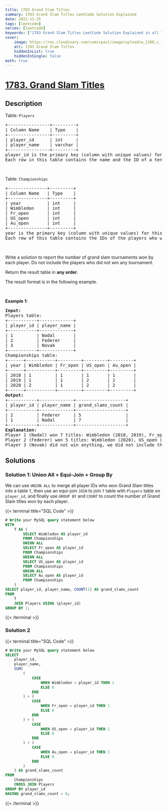 ```yaml
---
title: 1783 Grand Slam Titles
summary: 1783 Grand Slam Titles LeetCode Solution Explained
date: 2022-11-25
tags: [leetcode]
series: [leetcode]
keywords: ["1783 Grand Slam Titles LeetCode Solution Explained in all languages", "1783 Grand Slam Titles", "LeetCode", "leetcode solution in Python3 C++ Java Go PHP Ruby Swift TypeScript Rust C# JavaScript C", "GeeksforGeeks", "InterviewBit", "Coding Ninjas", "HackerRank", "HackerEarth", "CodeChef", "TopCoder", "AlgoExpert", "freeCodeCamp", "Codeforces", "GitHub", "AtCoder", "Samir Paul"]
cover:
    image: https://res.cloudinary.com/samirpaul/image/upload/w_1100,c_fit,co_rgb:FFFFFF,l_text:Arial_75_bold:1783 Grand Slam Titles - Solution Explained/problem-solving.webp
    alt: 1783 Grand Slam Titles
    hiddenInList: true
    hiddenInSingle: false
math: true
---
```



# [1783. Grand Slam Titles](https://leetcode.com/problems/grand-slam-titles)


## Description

<p>Table: <code>Players</code></p>

<pre>
+----------------+---------+
| Column Name    | Type    |
+----------------+---------+
| player_id      | int     |
| player_name    | varchar |
+----------------+---------+
player_id is the primary key (column with unique values) for this table.
Each row in this table contains the name and the ID of a tennis player.
</pre>

<p>&nbsp;</p>

<p>Table: <code>Championships</code></p>

<pre>
+---------------+---------+
| Column Name   | Type    |
+---------------+---------+
| year          | int     |
| Wimbledon     | int     |
| Fr_open       | int     |
| US_open       | int     |
| Au_open       | int     |
+---------------+---------+
year is the primary key (column with unique values) for this table.
Each row of this table contains the IDs of the players who won one each tennis tournament of the grand slam.
</pre>

<p>&nbsp;</p>

<p>Write a solution to report the number of grand slam tournaments won by each player. Do not include the players who did not win any tournament.</p>

<p>Return the result table in <strong>any order</strong>.</p>

<p>The result format is in the following example.</p>

<p>&nbsp;</p>
<p><strong class="example">Example 1:</strong></p>

<pre>
<strong>Input:</strong> 
Players table:
+-----------+-------------+
| player_id | player_name |
+-----------+-------------+
| 1         | Nadal       |
| 2         | Federer     |
| 3         | Novak       |
+-----------+-------------+
Championships table:
+------+-----------+---------+---------+---------+
| year | Wimbledon | Fr_open | US_open | Au_open |
+------+-----------+---------+---------+---------+
| 2018 | 1         | 1       | 1       | 1       |
| 2019 | 1         | 1       | 2       | 2       |
| 2020 | 2         | 1       | 2       | 2       |
+------+-----------+---------+---------+---------+
<strong>Output:</strong> 
+-----------+-------------+-------------------+
| player_id | player_name | grand_slams_count |
+-----------+-------------+-------------------+
| 2         | Federer     | 5                 |
| 1         | Nadal       | 7                 |
+-----------+-------------+-------------------+
<strong>Explanation:</strong> 
Player 1 (Nadal) won 7 titles: Wimbledon (2018, 2019), Fr_open (2018, 2019, 2020), US_open (2018), and Au_open (2018).
Player 2 (Federer) won 5 titles: Wimbledon (2020), US_open (2019, 2020), and Au_open (2019, 2020).
Player 3 (Novak) did not win anything, we did not include them in the result table.
</pre>

## Solutions

### Solution 1: Union All + Equi-Join + Group By

We can use `UNION ALL` to merge all player IDs who won Grand Slam titles into a table `T`, then use an equi-join `JOIN` to join `T` table with `Players` table on `player_id`, and finally use `GROUP BY` and `COUNT` to count the number of Grand Slam titles won by each player.

<!-- tabs:start -->

{{< terminal title="SQL Code" >}}
```sql
# Write your MySQL query statement below
WITH
    T AS (
        SELECT Wimbledon AS player_id
        FROM Championships
        UNION ALL
        SELECT Fr_open AS player_id
        FROM Championships
        UNION ALL
        SELECT US_open AS player_id
        FROM Championships
        UNION ALL
        SELECT Au_open AS player_id
        FROM Championships
    )
SELECT player_id, player_name, COUNT(1) AS grand_slams_count
FROM
    T
    JOIN Players USING (player_id)
GROUP BY 1;
```
{{< /terminal >}}

<!-- tabs:end -->

### Solution 2

<!-- tabs:start -->

{{< terminal title="SQL Code" >}}
```sql
# Write your MySQL query statement below
SELECT
    player_id,
    player_name,
    SUM(
        (
            CASE
                WHEN Wimbledon = player_id THEN 1
                ELSE 0
            END
        ) + (
            CASE
                WHEN Fr_open = player_id THEN 1
                ELSE 0
            END
        ) + (
            CASE
                WHEN US_open = player_id THEN 1
                ELSE 0
            END
        ) + (
            CASE
                WHEN Au_open = player_id THEN 1
                ELSE 0
            END
        )
    ) AS grand_slams_count
FROM
    Championships
    CROSS JOIN Players
GROUP BY player_id
HAVING grand_slams_count > 0;
```
{{< /terminal >}}

<!-- tabs:end -->

<!-- end -->
